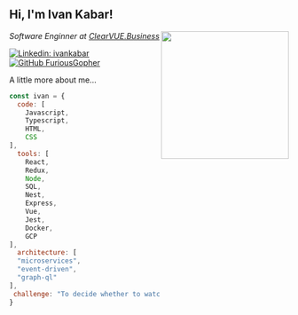<h2> Hi, I'm Ivan Kabar! </h2>
<img align='right' src="https://media.giphy.com/media/v1.Y2lkPTc5MGI3NjExdnBnN2x6MWZzdDhmdnBvenhwc3k2b2V5cmRlYmJleDh1OXVsODd4eCZlcD12MV9pbnRlcm5hbF9naWZfYnlfaWQmY3Q9Zw/qgQUggAC3Pfv687qPC/giphy.gif" width="230">
<p><em>Software Enginner at <a href="https://clearvue.business">ClearVUE.Business</a> 
</em></p>

[![Linkedin: ivankabar](https://img.shields.io/badge/-IvanKabar-blue?style=flat-square&logo=Linkedin&logoColor=white&link=https://www.linkedin.com/in/ivan-kabar-ba3622247/)](https://www.linkedin.com/in/ivan-kabar-ba3622247/)
[![GitHub FuriousGopher](https://img.shields.io/github/followers/FuriousGopher?label=follow&style=social)](https://github.com/FuriousGopher)


 A little more about me...  

```javascript
const ivan = {
  code: [
    Javascript,
    Typescript,
    HTML,
    CSS
],
  tools: [
    React,
    Redux,
    Node,
    SQL,
    Nest,
    Express,
    Vue,
    Jest,
    Docker,
    GCP
],
  architecture: [
  "microservices",
  "event-driven",
  "graph-ql"
],
 challenge: "To decide whether to watch anime or spend more time coding."
}
